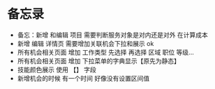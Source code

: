 # 备忘录
- 备忘：新增 和编辑 项目 需要判断服务对象是对内还是对外 在计算成本
- 新增 编辑 详情页 需要增加关联机会下拉和展示   ok
- 所有机会相关页面 增加 工作类型 先选择 再选择 区域 职位 等级...
- 所有机会相关页面 增加 下拉菜单的字典显示【原先为静态】
- 技能颜色展示 使用 【】 字段
- 新增机会的时候 有一个时间 好像没有设置区间值